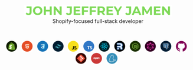 <!--Name-->

<p align="center">
    <img src="assets/name.png" alt="jj-jamen" width="400"/>
    <br>
    <span>Shopify-focused full-stack developer</span>
</p>

<br>

<!--Tech Stack and Tools-->

<p align="center">
<img src="assets/shopify.png" alt="Shopify" width="30"/> &nbsp;
<img src="assets/html.png" alt="html" width="30"/> &nbsp;
<img src="assets/css.png" alt="css" width="30"/> &nbsp;
<img src="assets/tailwind-css.png" alt="tailwind" width="30"/> &nbsp;
<img src="assets/javascript.png" alt="JavaScript" width="30"/> &nbsp;
<img src="assets/typescript.png" alt="typescript" width="30"/> &nbsp;
<img src="assets/react-js.png" alt="react" width="30"/> &nbsp;
<img src="assets/remix.png" alt="remix" width="30"/> &nbsp;
<img src="assets/node-js.png" alt="node" width="30"/> &nbsp;
<img src="assets/graphQL.png" alt="graph" width="30"/> &nbsp;
<img src="assets/postgreSQL.png" alt="postgresql" width="30"/> &nbsp;
<img src="assets/github.png" alt="github" width="30"/> &nbsp;
<img src="assets/git.png" alt="git" width="30"/> &nbsp;
<img src="assets/npm.png" alt="npm" width="30"/> &nbsp;
<img src="assets/yarn.png" alt="yarn" width="30"/> &nbsp;
</p>



<!--Projects-->
